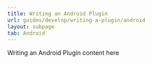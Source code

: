 ```yaml
---
title: Writing an Android Plugin
url: guides/develop/writing-a-plugin/android
layout: subpage
tab: Android
---
```


Writing an Android Plugin content here
